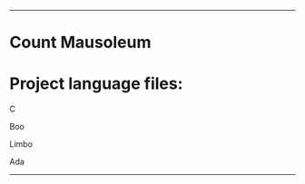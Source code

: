 
***

# Count Mausoleum

<!--Import here!-->

<!--

Papas additions to the mausoleum

Online radio/bluetooth
QR code
Audio streaming

!-->

# Project language files:

C

Boo

Limbo

Ada

***
